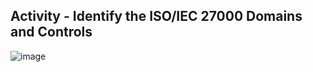 ## Activity - Identify the ISO/IEC 27000 Domains and Controls
![image](https://github.com/adeleke123/I4GCybersecurity/assets/51156057/4a7183c7-c91f-4aef-8cd6-42a28e3df069)
